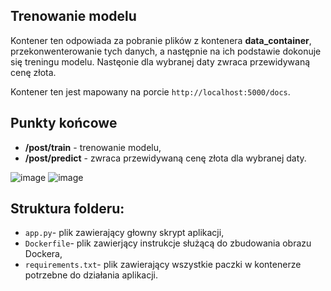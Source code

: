 ## Trenowanie modelu

Kontener ten odpowiada za pobranie plików z kontenera **data_container**, 
przekonwenterowanie tych danych, a następnie na ich podstawie dokonuje się
treningu modelu. Nastęonie dla wybranej daty zwraca przewidywaną cenę złota.

Kontener ten jest mapowany na porcie `http://localhost:5000/docs`.

## Punkty końcowe
- **/post/train** - trenowanie modelu,
- **/post/predict** - zwraca przewidywaną cenę złota dla wybranej daty.

![image](https://github.com/b-juszczuk/Predykcja-Ceny-Zlota/assets/115696513/4c72423e-7b64-4c1f-aaf4-37b9e2c7290c)
![image](https://github.com/b-juszczuk/Predykcja-Ceny-Zlota/assets/115696513/03b57c98-7684-4494-b064-cf777aa7ee69)

## Struktura folderu:
- `app.py`- plik zawierający głowny skrypt aplikacji,
- `Dockerfile`- plik zawierjący instrukcje służącą do zbudowania obrazu Dockera,
- `requirements.txt`- plik zawierający wszystkie paczki w kontenerze potrzebne do działania aplikacji.
